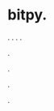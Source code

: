 # bitpy.
.
.
.
.












.






















































.
























.



























.

















































































